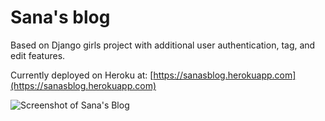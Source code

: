 # Sana's blog
Based on Django girls project with additional user authentication, tag, and edit features. 

Currently deployed on Heroku at: 
[https://sanasblog.herokuapp.com](https://sanasblog.herokuapp.com)


![Screenshot of Sana's Blog](https://github.com/sanajaved7/sanas_blog/blob/0c3a7711b73bc1ed8d8107c822d7d1945197f594/sanasblog.png?raw=true)